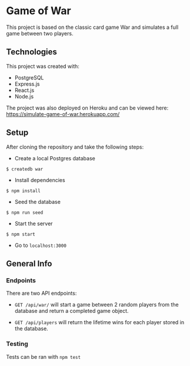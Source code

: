 # Game of War

This project is based on the classic card game War and simulates a full game between two players.

## Technologies

This project was created with:

- PostgreSQL
- Express.js
- React.js
- Node.js

The project was also deployed on Heroku and can be viewed here: https://simulate-game-of-war.herokuapp.com/

## Setup

After cloning the repository and take the following steps:

- Create a local Postgres database

```
$ createdb war
```

- Install dependencies

```
$ npm install
```

- Seed the database

```
$ npm run seed
```

- Start the server

```
$ npm start
```

- Go to `localhost:3000`

## General Info

### Endpoints

There are two API endpoints:

- `GET /api/war/` will start a game between 2 random players from the database and return a completed game object.

- `GET /api/players` will return the lifetime wins for each player stored in the database.

### Testing

Tests can be ran with `npm test`
